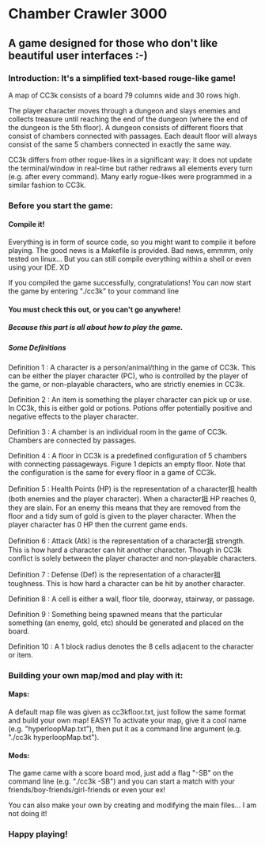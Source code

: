 # Chamber Crawler 3000
## A game designed for those who don't like beautiful user interfaces :-)
### Introduction: It's a simplified text-based rouge-like game! 
A map of CC3k consists of a board 79 columns wide and 30 rows high. 

The player character moves through a dungeon and slays enemies and collects treasure 
until reaching the end of the dungeon (where the end of the dungeon is the 5th floor). 
A dungeon consists of different floors that consist of chambers connected with passages. 
Each deault floor will always consist of the same 5 chambers connected in exactly the same way.

CC3k differs from other rogue-likes in a significant way: it does not update the terminal/window in
real-time but rather redraws all elements every turn (e.g. after every command). Many early rogue-likes
were programmed in a similar fashion to CC3k.

### Before you start the game:
#### Compile it!
  Everything is in form of source code, so you might want to compile it before playing.
  The good news is a Makefile is provided. Bad news, emmmm, only tested on linux...
  But you can still compile everything within a shell or even using your IDE. XD

  If you compiled the game successfully, congratulations! 
  You can now start the game by entering "./cc3k" to your command line
#### You must check this out, or you can't go anywhere!
##### Because this part is all about how to play the game.
##### Some Definitions
Definition 1 : A character is a person/animal/thing in the game of CC3k. This can be either the player
character (PC), who is controlled by the player of the game, or non-playable characters, who are strictly
enemies in CC3k.

Definition 2 : An item is something the player character can pick up or use. In CC3k, this is either gold
or potions. Potions offer potentially positive and negative effects to the player character.

Definition 3 : A chamber is an individual room in the game of CC3k. Chambers are connected by passages.

Definition 4 : A floor in CC3k is a predefined configuration of 5 chambers with connecting passageways.
Figure 1 depicts an empty floor. Note that the configuration is the same for every floor in a game of
CC3k.

Definition 5 : Health Points (HP) is the representation of a character抯 health (both enemies and the
player character). When a character抯 HP reaches 0, they are slain. For an enemy this means that they
are removed from the floor and a tidy sum of gold is given to the player character. When the player
character has 0 HP then the current game ends.

Definition 6 : Attack (Atk) is the representation of a character抯 strength. This is how hard a character can
hit another character. Though in CC3k conflict is solely between the player character and non-playable
characters.

Definition 7 : Defense (Def) is the representation of a character抯 toughness. This is how hard a character
can be hit by another character.

Definition 8 : A cell is either a wall, floor tile, doorway, stairway, or passage.

Definition 9 : Something being spawned means that the particular something (an enemy, gold, etc) should
be generated and placed on the board.

Definition 10 : A 1 block radius denotes the 8 cells adjacent to the character or item.

### Building your own map/mod and play with it:
#### Maps:
  A default map file was given as cc3kfloor.txt, just follow the same format and build your own map! EASY!
  To activate your map, give it a cool name (e.g. "hyperloopMap.txt"), 
  then put it as a command line argument (e.g. "./cc3k hyperloopMap.txt").
#### Mods:
  The game came with a score board mod, just add a flag "-SB" on the command line (e.g. "./cc3k -SB") 
  and you can start a match with your friends/boy-friends/girl-friends or even your ex!

  You can also make your own by creating and modifying the main files... I am not doing it!
  
### Happy playing!


